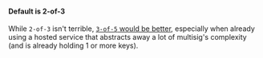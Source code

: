 #### Default is 2-of-3
While `2-of-3` isn't terrible, [`3-of-5` would be better](/quorum-advanced), especially when already using a hosted service that abstracts away a lot of multisig's complexity (and is already holding 1 or more keys).
